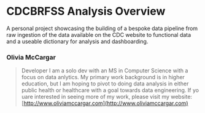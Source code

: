

# CDCBRFSS Analysis Overview

A personal project showcasing the building of a bespoke data pipeline from raw ingestion of the data available on the CDC website to functional data and a useable dictionary for analysis and dashboarding.

### Olivia McCargar

> Developer
I am a solo dev with an MS in Computer Science with a focus on data anlytics. My primary work background is in higher education, but I am hoping to pivot to doing data analysis in either public health or healthcare with a goal towards data engineering. If yo uare interested in seeing more of my work, please visit my website: [http://www.oliviamccargar.com](http://www.oliviamccargar.com)